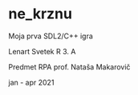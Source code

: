 # ne_krznu
Moja prva SDL2/C++ igra

Lenart Svetek R 3. A

Predmet RPA prof. Nataša Makarovič

jan - apr 2021
